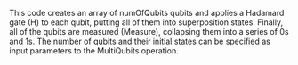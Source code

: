 This code creates an array of numOfQubits qubits and applies a Hadamard gate (H) to each qubit, putting all of them into superposition states. Finally, all of the qubits are measured (Measure), collapsing them into a series of 0s and 1s. The number of qubits and their initial states can be specified as input parameters to the MultiQubits operation.
